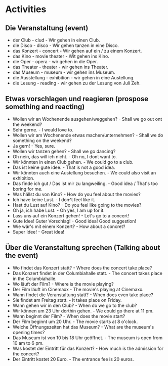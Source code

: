 # Activities

## Die Veranstaltung (event)

-  der Club - clud - Wir gehen in einen Club.
-  die Disco - disco - Wir gehen tanzen in eine Disco.
-  das Konzert - concert - Wir gehen auf ein / zu einem Konzert.
-  das Kino - movie theater - Wit gehen ins Kino.
-  die Oper - opera - wir gehen in die Oper.
-  das Theater - theater - wir gehen ins Theater.
-  das Museum - museum - wir gehen ins Museum.
-  die Ausstellung - exhibition - wir gehen in eine Austellung.
-  die Lesung - reading - wir gehen zu der Lesung von Juli Zeh.

## Etwas vorschlagen und reagieren (prospose something and reacting)

-  Wollen wir an Wochenende ausgehen/weggehen? - Shall we go out ont the weekend?
-  Sehr gerne. - I would love to.
-  Wollen wir am Wochenende etwas machen/unternehmen? - Shall we do something on the weekend?
-  Ja gern! - Yes, sure.
-  Wollen wir tanzen gehen? - Shall we go dancing?
-  Oh nein, das will ich nicht. - Oh no, I dont want to.
-  Wir könnten in einen Club gehen. - We could go to a club.
-  Das ist keine gute idee. - That is not a good idea.
-  Wir könnten auch eine Austellung besuchen. - We could also visit an exhibition.
-  Das finde ich gut / Das ist mir zu langweiling. - Good idea / That's too boring for me.
-  Was hällst du von Kino? - How do you feel about the movies?
-  Ich have keine Lust. - I don^t feel like it.
-  Hast du Lust auf Kino? - Do you feel like going to the movies?
-  Oh ja, ich habe Lust. - Oh yes, I am up for it.
-  Lass uns auf ein Konzert gehen! - Let's go to a concert!
-  Gute Idee! Guter Vorschlag! - Good idea! Good suggestion!
-  Wie wär's mit einem Konzert? -  How about a concret?
-  Super Idee! - Great idea!

## Über die Veranstaltung sprechen (Talking about the event)

- Wo findet das Konzert statt? - Where does the concert take place?
- Das Konzert findet in der Columbiahalle statt. - The concert takes place in the Columbiahalle.
- Wo läuft der Film? -  Where is the movie playing?
- Der Film läuft im Cinemaxx - The movie's playing at Cinemaxx.
- Wann findet die Veranstaltung statt? -   When does even take place?
- Sie findet am Freitag statt. - It takes place on Friday.
- Wann gehen wir in den Club? - When do we go to the club?
- Wir können um 23 Uhr dorthin gehen. - We could go there at 11 pm.
- Wann beginnt der Film? -  When does the movie start?
- Der Film beginnt um 20 Uhr. - The movie starts at 8 o'clock.
- Welche Öffnungszeiten hat das Museum? - What are the museum's opening times?
- Das Museum ist von 10 bis 18 Uhr geöffnet. - The museum is open from 10 am to 6 pm.
- Was kostet der Eintritt für das Konzert? - How much is the admission for the concert?
- Der Eintritt kostet 20 Euro. - The entrance fee is 20 euros.
